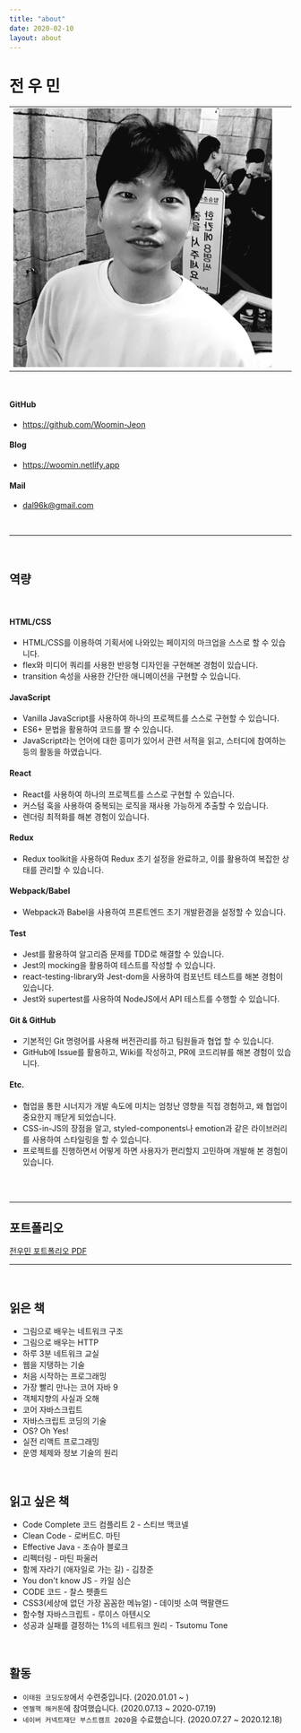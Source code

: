 ```yaml
---
title: "about"
date: 2020-02-10
layout: about
---
```


# 전 우 민

|                                   |  |  |
|-----------------------------------|--|--|
| <img src="../assets/profile.jpg"> |  |  |

<br>

#### GitHub

- <https://github.com/Woomin-Jeon>

#### Blog

- <https://woomin.netlify.app>

#### Mail

- <dal96k@gmail.com>

<br>

---

<br>

## 역량

<br>

#### HTML/CSS
  - HTML/CSS를 이용하여 기획서에 나와있는 페이지의 마크업을 스스로 할 수 있습니다.
  - flex와 미디어 쿼리를 사용한 반응형 디자인을 구현해본 경험이 있습니다.
  - transition 속성을 사용한 간단한 애니메이션을 구현할 수 있습니다.

#### JavaScript
  - Vanilla JavaScript를 사용하여 하나의 프로젝트를 스스로 구현할 수 있습니다.
  - ES6+ 문법을 활용하여 코드를 짤 수 있습니다.
  - JavaScript라는 언어에 대한 흥미가 있어서 관련 서적을 읽고, 스터디에 참여하는 등의 활동을 하였습니다.

#### React
  - React를 사용하여 하나의 프로젝트를 스스로 구현할 수 있습니다.
  - 커스텀 훅을 사용하여 중복되는 로직을 재사용 가능하게 추출할 수 있습니다.
  - 렌더링 최적화를 해본 경험이 있습니다.

#### Redux
  - Redux toolkit을 사용하여 Redux 초기 설정을 완료하고, 이를 활용하여 복잡한 상태를 관리할 수 있습니다.

#### Webpack/Babel
  - Webpack과 Babel을 사용하여 프론트엔드 초기 개발환경을 설정할 수 있습니다.

#### Test
  - Jest를 활용하여 알고리즘 문제를 TDD로 해결할 수 있습니다.
  - Jest의 mocking을 활용하여 테스트를 작성할 수 있습니다.
  - react-testing-library와 Jest-dom을 사용하여 컴포넌트 테스트를 해본 경험이 있습니다.
  - Jest와 supertest를 사용하여 NodeJS에서 API 테스트를 수행할 수 있습니다.

#### Git & GitHub
  - 기본적인 Git 명령어를 사용해 버전관리를 하고 팀원들과 협업 할 수 있습니다.
  - GitHub에 Issue를 활용하고, Wiki를 작성하고, PR에 코드리뷰를 해본 경험이 있습니다.

#### Etc.
  - 협업을 통한 시너지가 개발 속도에 미치는 엄청난 영향을 직접 경험하고, 왜 협업이 중요한지 깨닫게 되었습니다.
  - CSS-in-JS의 장점을 알고, styled-components나 emotion과 같은 라이브러리를 사용하여 스타일링을 할 수 있습니다.
  - 프로젝트를 진행하면서 어떻게 하면 사용자가 편리할지 고민하며 개발해 본 경험이 있습니다.

<br><br>

---

## 포트폴리오

[전우민 포트폴리오 PDF](https://konkukackr-my.sharepoint.com/:p:/g/personal/dal96k_konkuk_ac_kr/EdDCeBXfRURKl2iiW5JdvS8Bew7qa5uXvg6ojEM59Qb0zg?e=PEtDJU)

---

<br>

## 읽은 책

- 그림으로 배우는 네트워크 구조
- 그림으로 배우는 HTTP
- 하루 3분 네트워크 교실
- 웹을 지탱하는 기술
- 처음 시작하는 프로그래밍
- 가장 빨리 만나는 코어 자바 9
- 객체지향의 사실과 오해
- 코어 자바스크립트
- 자바스크립트 코딩의 기술
- OS? Oh Yes!
- 실전 리액트 프로그래밍
- 운영 체제와 정보 기술의 원리

<br>

## 읽고 싶은 책

- Code Complete 코드 컴플리트 2 - 스티브 맥코넬
- Clean Code - 로버트C. 마틴
- Effective Java - 조슈아 블로크
- 리펙터링 - 마틴 파울러
- 함께 자라기 (애자일로 가는 길) - 김창준
- You don't know JS - 카일 심슨
- CODE 코드 - 찰스 펫졸드
- CSS3(세상에 없던 가장 꼼꼼한 메뉴얼) - 데이빗 소여 맥팔랜드
- 함수형 자바스크립트 - 루이스 아텐시오
- 성공과 실패를 결정하는 1%의 네트워크 원리 - Tsutomu Tone

<br>

## 활동

- `이태원 코딩도장`에서 수련중입니다. (2020.01.01 ~ )
- `엔젤핵 해커톤`에 참여했습니다. (2020.07.13 ~ 2020-07.19)
- `네이버 커넥트재단 부스트캠프 2020`을 수료했습니다. (2020.07.27 ~ 2020.12.18)

<br>
<br>
<br>
